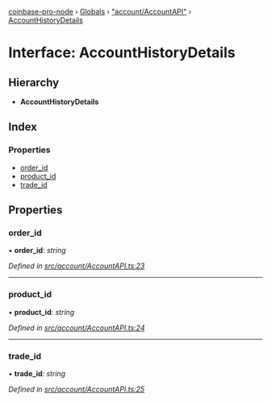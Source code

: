 [coinbase-pro-node](../README.md) › [Globals](../globals.md) › ["account/AccountAPI"](../modules/_account_accountapi_.md) › [AccountHistoryDetails](_account_accountapi_.accounthistorydetails.md)

# Interface: AccountHistoryDetails

## Hierarchy

- **AccountHistoryDetails**

## Index

### Properties

- [order_id](_account_accountapi_.accounthistorydetails.md#order_id)
- [product_id](_account_accountapi_.accounthistorydetails.md#product_id)
- [trade_id](_account_accountapi_.accounthistorydetails.md#trade_id)

## Properties

### order_id

• **order_id**: _string_

_Defined in [src/account/AccountAPI.ts:23](https://github.com/bennyn/coinbase-pro-node/blob/08c3f97/src/account/AccountAPI.ts#L23)_

---

### product_id

• **product_id**: _string_

_Defined in [src/account/AccountAPI.ts:24](https://github.com/bennyn/coinbase-pro-node/blob/08c3f97/src/account/AccountAPI.ts#L24)_

---

### trade_id

• **trade_id**: _string_

_Defined in [src/account/AccountAPI.ts:25](https://github.com/bennyn/coinbase-pro-node/blob/08c3f97/src/account/AccountAPI.ts#L25)_
